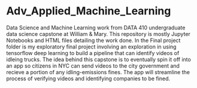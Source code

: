 # Adv_Applied_Machine_Learning
Data Science and Machine Learning work from DATA 410 undergraduate data science capstone at William & Mary. 
This repository is mostly Jupyter Notebooks and HTML files detailing the work done. In the Final project folder is my exploratory final project involving an exploration in using tensorflow deep learning to build a pipeline that can identify videos of idleing trucks. The idea behind this capstone is to eventually spin it off into an app so citizens in NYC can send videos to the city government and recieve a portion of any idling-emissions fines. The app will streamline the process of verifying videos and identifying companies to be fined.
